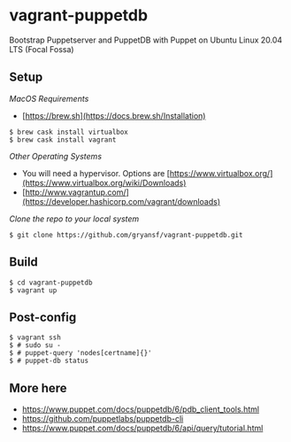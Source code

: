 # vagrant-puppetdb
Bootstrap Puppetserver and PuppetDB with Puppet on Ubuntu Linux 20.04 LTS (Focal Fossa)

Setup
-----

*MacOS Requirements*
- [https://brew.sh](https://docs.brew.sh/Installation)
```
$ brew cask install virtualbox
$ brew cask install vagrant
```

*Other Operating Systems*
- You will need a hypervisor. Options are [https://www.virtualbox.org/](https://www.virtualbox.org/wiki/Downloads)
- [http://www.vagrantup.com/](https://developer.hashicorp.com/vagrant/downloads)

*Clone the repo to your local system*
```
$ git clone https://github.com/gryansf/vagrant-puppetdb.git
```

Build
-------
```
$ cd vagrant-puppetdb
$ vagrant up
```

Post-config
-----------------
```
$ vagrant ssh
$ # sudo su -
$ # puppet-query 'nodes[certname]{}'
$ # puppet-db status
```

More here
---------
- https://www.puppet.com/docs/puppetdb/6/pdb_client_tools.html
- https://github.com/puppetlabs/puppetdb-cli
- https://www.puppet.com/docs/puppetdb/6/api/query/tutorial.html
